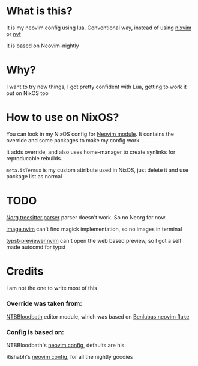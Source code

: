# What is this?
It is my neovim config using lua. Conventional way, instead of using [nixvim](https://github.com/nix-community/nixvim) or [nvf](https://github.com/NotAShelf/nvf)

It is based on Neovim-nightly

# Why?
I want to try new things, I got pretty confident with Lua, getting to work it out on NixOS too

# How to use on NixOS?
You can look in my NixOS config for [Neovim module](https://github.com/Ladas552/Nix-Is-Unbreakable/blob/master/homeModules/neovim/default.nix). It contains the override and some packages to make my config work

It adds override, and also uses home-manager to create synlinks for reproducable rebuilds.

`meta.isTermux` is my custom attribute used in NixOS, just delete it and use package list as normal

# TODO
[Norg treesitter parser](https://github.com/nvim-neorg/tree-sitter-norg) parser doesn't work. So no Neorg for now

[image.nvim](https://github.com/3rd/image.nvim) can't find magick implementation, so no images in terminal

[typst-previewer.nvim](https://github.com/chomosuke/typst-preview.nvim) can't open the web based preview, so I got a self made autocmd for typst

# Credits

I am not the one to write most of this

### Override was taken from:
[NTBBloodbath](https://github.com/NTBBloodbath/tundra/blob/master/nixos/modules/system/editor.nix) editor module, which was based on [Benlubas neovim flake](https://github.com/benlubas/.dotfiles/blob/main/nvim/flake.nix)

### Config is based on:

NTBBloodbath's [neovim config](https://github.com/NTBBloodbath/nvim), defaults are his.

Rishabh's [neovim config](https://github.com/Rishabh672003/Neovim), for all the nightly goodies


